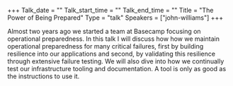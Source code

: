 +++
Talk_date = ""
Talk_start_time = ""
Talk_end_time = ""
Title = "The Power of Being Prepared"
Type = "talk"
Speakers = ["john-williams"]
+++

Almost two years ago we started a team at Basecamp focusing on operational preparedness. In this talk I will discuss how how we maintain operational preparedness for many critical failures, first by building resilience into our applications and second, by validating this resilience through extensive failure testing. We will also dive into how we continually test our infrastructure tooling and documentation. A tool is only as good as the instructions to use it.